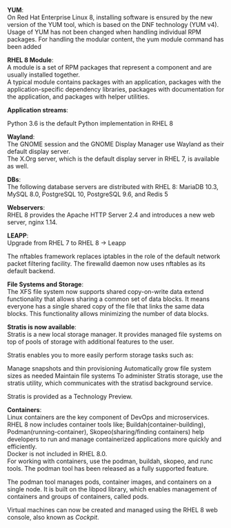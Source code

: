 **YUM**:  
On Red Hat Enterprise Linux 8, installing software is ensured by the new version of the YUM tool, which is based on the DNF technology (YUM v4).  
Usage of YUM has not been changed when handling individual RPM packages. For handling the modular content, the yum module command has been added

**RHEL 8 Module**:  
A module is a set of RPM packages that represent a component and are usually installed together.  
A typical module contains packages with an application, packages with the application-specific dependency libraries, packages with documentation for the application, and packages with helper utilities.

**Application streams**:

Python 3.6 is the default Python implementation in RHEL 8

**Wayland**:  
The GNOME session and the GNOME Display Manager use Wayland as their default display server.  
The X.Org server, which is the default display server in RHEL 7, is available as well.

**DBs**:  
The following database servers are distributed with RHEL 8: MariaDB 10.3, MySQL 8.0, PostgreSQL 10, PostgreSQL 9.6, and Redis 5

**Webservers**:  
RHEL 8 provides the Apache HTTP Server 2.4 and introduces a new web server, nginx 1.14.

**LEAPP**:  
Upgrade from RHEL 7 to RHEL 8 -> Leapp

The nftables framework replaces iptables in the role of the default network packet filtering facility.
The firewalld daemon now uses nftables as its default backend.

**File Systems and Storage**:  
The XFS file system now supports shared copy-on-write data extend functionality that allows sharing a common set of data blocks. It means everyone has a single shared copy of the file that links the same data blocks. This functionality allows minimizing the number of data blocks.

**Stratis is now available**:  
Stratis is a new local storage manager. It provides managed file systems on top of pools of storage with additional features to the user.

Stratis enables you to more easily perform storage tasks such as:

Manage snapshots and thin provisioning
Automatically grow file system sizes as needed
Maintain file systems
To administer Stratis storage, use the stratis utility, which communicates with the stratisd background service.

Stratis is provided as a Technology Preview.


**Containers**:  
Linux containers are the key component of DevOps and microservices. RHEL 8 now includes container tools like; Buildah(container-building), Podman(running-container), Skopeo(sharing/finding containers) help developers to run and manage containerized applications more quickly and efficiently.  
Docker is not included in RHEL 8.0.  
For working with containers, use the podman, buildah, skopeo, and runc tools.
The podman tool has been released as a fully supported feature.

The podman tool manages pods, container images, and containers on a single node. It is built on the libpod library, which enables management of containers and groups of containers, called pods.

Virtual machines can now be created and managed using the RHEL 8 web console, also known as *Cockpit*.


